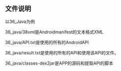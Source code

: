 ## 文件说明

以36_Java为例

36_java/38xml是Androidmanifest的文本格式XML

36_java/API.txt是使用的所有的AndroidAPI

36_java/result.txt是使用的所有的API和使用该API的文件。

36_java/classes-dex2jar是APP的源码和提取API的脚本
